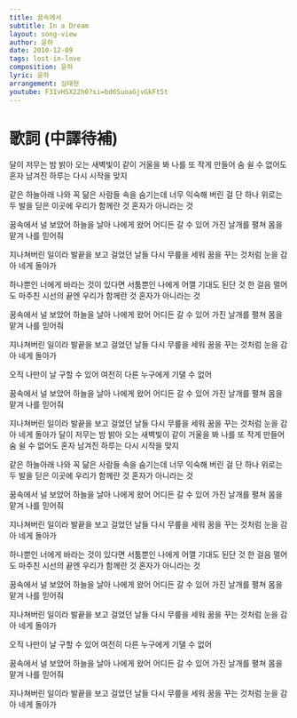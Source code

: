 ```yaml
---
title: 꿈속에서
subtitle: In a Dream
layout: song-view
author: 윤하
date: 2010-12-09
tags: lost-in-love
composition: 윤하
lyric: 윤하
arrangement: 심태현
youtube: F31vHSX22h0?si=bd6SuoaGjvGkFt5t
---
```


# 歌詞 (中譯待補)

달이 저무는 밤
밝아 오는 새벽빛이
같이 거울을 봐
나를 또 작게 만들어
숨 쉴 수 없어도
혼자 남겨진 하루는
다시 시작을 맞지

같은 하늘아래
나와 꼭 닮은 사람들
속을 숨기는데
너무 익숙해 버린 걸
단 하나 위로는
두 발을 딛은 이곳에
우리가 함께란 것
혼자가 아니라는 것

꿈속에서 널 보았어
하늘을 날아 나에게 왔어
어디든 갈 수 있어
가진 날개를 펼쳐
몸을 맡겨
나를 믿어줘

지나쳐버린 일이라
발끝을 보고 걸었던 날들
다시 무릎을 세워
꿈을 꾸는 것처럼
눈을 감아
네게 돌아가

하나뿐인 너에게
바라는 것이 있다면
서툼뿐인 나에게
어깰 기대도 된단 것
한 걸음 멀어도
마주친 시선의 끝엔
우리가 함께란 것
혼자가 아니라는 것

꿈속에서 널 보았어
하늘을 날아 나에게 왔어
어디든 갈 수 있어
가진 날개를 펼쳐
몸을 맡겨
나를 믿어줘

지나쳐버린 일이라
발끝을 보고 걸었던 날들
다시 무릎을 세워
꿈을 꾸는 것처럼
눈을 감아
네게 돌아가

오직 나만이 날 구할 수 있어
여전히
다른 누구에게 기댈 수 없어

꿈속에서 널 보았어
하늘을 날아 나에게 왔어
어디든 갈 수 있어
가진 날개를 펼쳐
몸을 맡겨
나를 믿어줘

지나쳐버린 일이라
발끝을 보고 걸었던 날들
다시 무릎을 세워
꿈을 꾸는 것처럼
눈을 감아
네게 돌아가
달이 저무는 밤
밝아 오는 새벽빛이
같이 거울을 봐
나를 또 작게 만들어
숨 쉴 수 없어도
혼자 남겨진 하루는
다시 시작을 맞지

같은 하늘아래
나와 꼭 닮은 사람들
속을 숨기는데
너무 익숙해 버린 걸
단 하나 위로는
두 발을 딛은 이곳에
우리가 함께란 것
혼자가 아니라는 것

꿈속에서 널 보았어
하늘을 날아 나에게 왔어
어디든 갈 수 있어
가진 날개를 펼쳐
몸을 맡겨
나를 믿어줘

지나쳐버린 일이라
발끝을 보고 걸었던 날들
다시 무릎을 세워
꿈을 꾸는 것처럼
눈을 감아
네게 돌아가

하나뿐인 너에게
바라는 것이 있다면
서툼뿐인 나에게
어깰 기대도 된단 것
한 걸음 멀어도
마주친 시선의 끝엔
우리가 함께란 것
혼자가 아니라는 것

꿈속에서 널 보았어
하늘을 날아 나에게 왔어
어디든 갈 수 있어
가진 날개를 펼쳐
몸을 맡겨
나를 믿어줘

지나쳐버린 일이라
발끝을 보고 걸었던 날들
다시 무릎을 세워
꿈을 꾸는 것처럼
눈을 감아
네게 돌아가

오직 나만이 날 구할 수 있어
여전히
다른 누구에게 기댈 수 없어

꿈속에서 널 보았어
하늘을 날아 나에게 왔어
어디든 갈 수 있어
가진 날개를 펼쳐
몸을 맡겨
나를 믿어줘

지나쳐버린 일이라
발끝을 보고 걸었던 날들
다시 무릎을 세워
꿈을 꾸는 것처럼
눈을 감아
네게 돌아가
